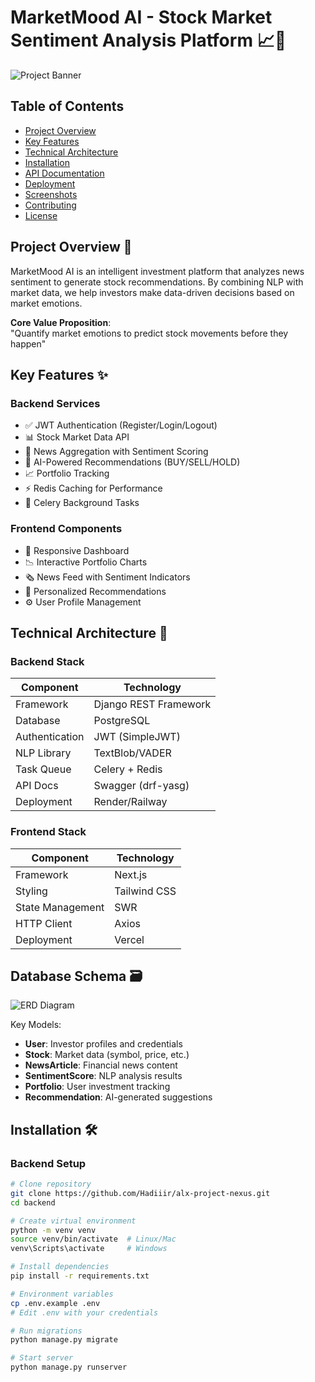 # MarketMood AI - Stock Market Sentiment Analysis Platform 📈🤖

![Project Banner](https://via.placeholder.com/1200x400?text=MarketMood+AI+-+Smart+Investing+through+Sentiment+Analysis)

## Table of Contents
- [Project Overview](#project-overview-)
- [Key Features](#key-features-)
- [Technical Architecture](#technical-architecture-)
- [Installation](#installation-)
- [API Documentation](#api-documentation-)
- [Deployment](#deployment-)
- [Screenshots](#screenshots-)
- [Contributing](#contributing-)
- [License](#license-)

## Project Overview 🎯
MarketMood AI is an intelligent investment platform that analyzes news sentiment to generate stock recommendations. By combining NLP with market data, we help investors make data-driven decisions based on market emotions.

**Core Value Proposition**:  
"Quantify market emotions to predict stock movements before they happen"

## Key Features ✨

### Backend Services
- ✅ JWT Authentication (Register/Login/Logout)
- 📊 Stock Market Data API
- 📰 News Aggregation with Sentiment Scoring
- 🤖 AI-Powered Recommendations (BUY/SELL/HOLD)
- 📈 Portfolio Tracking
- ⚡ Redis Caching for Performance
- 🔄 Celery Background Tasks

### Frontend Components
- 📱 Responsive Dashboard
- 📉 Interactive Portfolio Charts
- 🗞️ News Feed with Sentiment Indicators
- 🔔 Personalized Recommendations
- ⚙️ User Profile Management

## Technical Architecture 🧱

### Backend Stack
| Component          | Technology               |
|--------------------|--------------------------|
| Framework          | Django REST Framework    |
| Database           | PostgreSQL               |
| Authentication     | JWT (SimpleJWT)          |
| NLP Library        | TextBlob/VADER           |
| Task Queue         | Celery + Redis           |
| API Docs           | Swagger (drf-yasg)       |
| Deployment         | Render/Railway           |

### Frontend Stack
| Component          | Technology               |
|--------------------|--------------------------|
| Framework          | Next.js                  |
| Styling            | Tailwind CSS             |
| State Management   | SWR                      |
| HTTP Client        | Axios                    |
| Deployment         | Vercel                   |

## Database Schema 🗃️
![ERD Diagram](https://dbdiagram.io/d/68804325cca18e685c3e9900)

Key Models:
- **User**: Investor profiles and credentials
- **Stock**: Market data (symbol, price, etc.)
- **NewsArticle**: Financial news content
- **SentimentScore**: NLP analysis results
- **Portfolio**: User investment tracking
- **Recommendation**: AI-generated suggestions

## Installation 🛠️

### Backend Setup
```bash
# Clone repository
git clone https://github.com/Hadiiir/alx-project-nexus.git
cd backend

# Create virtual environment
python -m venv venv
source venv/bin/activate  # Linux/Mac
venv\Scripts\activate     # Windows

# Install dependencies
pip install -r requirements.txt

# Environment variables
cp .env.example .env
# Edit .env with your credentials

# Run migrations
python manage.py migrate

# Start server
python manage.py runserver